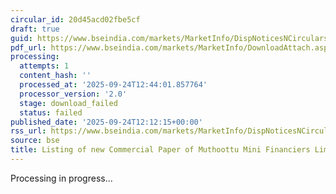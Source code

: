 ```yaml
---
circular_id: 20d45acd02fbe5cf
draft: true
guid: https://www.bseindia.com/markets/MarketInfo/DispNoticesNCirculars.aspx?Noticeid={412665D4-E841-49ED-8816-1539DC05F0DD}&noticeno=20250924-27&dt=09/24/2025&icount=27&totcount=38&flag=0
pdf_url: https://www.bseindia.com/markets/MarketInfo/DownloadAttach.aspx?id=20250924-27&attachedId=
processing:
  attempts: 1
  content_hash: ''
  processed_at: '2025-09-24T12:44:01.857764'
  processor_version: '2.0'
  stage: download_failed
  status: failed
published_date: '2025-09-24T12:12:15+00:00'
rss_url: https://www.bseindia.com/markets/MarketInfo/DispNoticesNCirculars.aspx?Noticeid={412665D4-E841-49ED-8816-1539DC05F0DD}&noticeno=20250924-27&dt=09/24/2025&icount=27&totcount=38&flag=0
source: bse
title: Listing of new Commercial Paper of Muthoottu Mini Financiers Limited
---
```


Processing in progress...